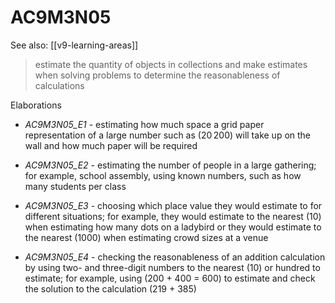 
# AC9M3N05 

See also: [[v9-learning-areas]]

> estimate the quantity of objects in collections and make estimates when solving problems to determine the reasonableness of calculations

Elaborations


- _AC9M3N05_E1_ - estimating how much space a grid paper representation of a large number such as \(20 200\) will take up on the wall and how much paper will be required

- _AC9M3N05_E2_ - estimating the number of people in a large gathering; for example, school assembly, using known numbers, such as how many students per class

- _AC9M3N05_E3_ - choosing which place value they would estimate to for different situations; for example, they would estimate to the nearest \(10\) when estimating how many dots on a ladybird or they would estimate to the nearest \(1000\) when estimating crowd sizes at a venue

- _AC9M3N05_E4_ - checking the reasonableness of an addition calculation by using two- and three-digit numbers to the nearest \(10\) or hundred to estimate; for example, using \(200 + 400 = 600\) to estimate and check the solution to the calculation \(219 + 385\)
